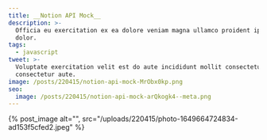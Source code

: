 ```yaml
---
title: __Notion API Mock__
description: >-
  Officia eu exercitation ex ea dolore veniam magna ullamco proident ipsum quis
  dolor.
tags:
  - javascript
tweet: >-
  Voluptate exercitation velit est do aute incididunt mollit consectetur
  consectetur aute.
image: /posts/220415/notion-api-mock-MrObx0kp.png
seo:
  image: /posts/220415/notion-api-mock-arQkogk4--meta.png
---
```


{% post_image alt="", src="/uploads/220415/photo-1649664724834-ad153f5cfed2.jpeg" %}
